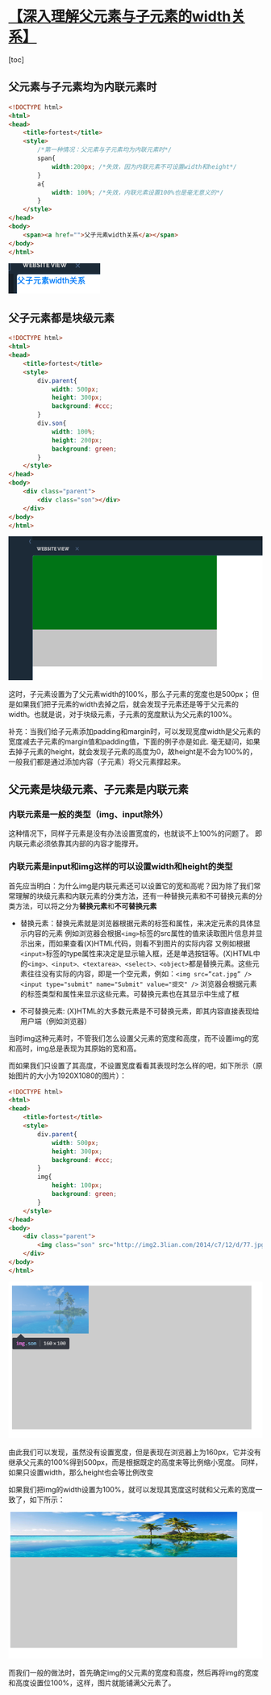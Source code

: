# [【深入理解父元素与子元素的width关系】](https://www.cnblogs.com/zhuzhenwei918/p/6389567.html)

[toc]

## 父元素与子元素均为内联元素时

```html
<!DOCTYPE html>
<html>
<head>
    <title>fortest</title>
    <style>
        /*第一种情况：父元素与子元素均为内联元素时*/
        span{
            width:200px; /*失效，因为内联元素不可设置width和height*/
        }
        a{
            width: 100%; /*失效，内联元素设置100%也是毫无意义的*/
        }
    </style>
</head>
<body>
    <span><a href="">父子元素width关系</a></span>
</body>
</html>
```

![4](../../Image/CSS/4.png)

## 父子元素都是块级元素

```html
<!DOCTYPE html>
<html>
<head>
    <title>fortest</title>
    <style>
        div.parent{
            width: 500px;
            height: 300px;
            background: #ccc;
        }
        div.son{
            width: 100%;
            height: 200px;
            background: green;
        }
    </style>
</head>
<body>
    <div class="parent">
        <div class="son"></div>
    </div>
</body>
</html>
```

![5](../../Image/CSS/5.png)

这时，子元素设置为了父元素width的100%，那么子元素的宽度也是500px；
但是如果我们把子元素的width去掉之后，就会发现子元素还是等于父元素的width。也就是说，对于块级元素，子元素的宽度默认为父元素的100%。

补充：当我们给子元素添加padding和margin时，可以发现宽度width是父元素的宽度减去子元素的margin值和padding值，下面的例子亦是如此.
毫无疑问，如果去掉子元素的height，就会发现子元素的高度为0，故height是不会为100%的，一般我们都是通过添加内容（子元素）将父元素撑起来。

## 父元素是块级元素、子元素是内联元素

### 内联元素是一般的类型（img、input除外）

这种情况下，同样子元素是没有办法设置宽度的，也就谈不上100%的问题了。 即内联元素必须依靠其内部的内容才能撑开。

### 内联元素是input和img这样的可以设置width和height的类型

首先应当明白：为什么img是内联元素还可以设置它的宽和高呢？因为除了我们常常理解的块级元素和内联元素的分类方法，还有一种替换元素和不可替换元素的分类方法，可以将之分为**替换元素**和**不可替换元素**

* 替换元素：替换元素就是浏览器根据元素的标签和属性，来决定元素的具体显示内容的元素
例如浏览器会根据`<img>`标签的src属性的值来读取图片信息并显示出来，而如果查看(X)HTML代码，则看不到图片的实际内容
又例如根据`<input>`标签的type属性来决定是显示输入框，还是单选按钮等。(X)HTML中的`<img>、<input>、<textarea>、<select>、<object>`都是替换元素。这些元素往往没有实际的内容，即是一个空元素，例如：`<img src=”cat.jpg” />  <input type="submit" name="Submit" value="提交" />`  浏览器会根据元素的标签类型和属性来显示这些元素。可替换元素也在其显示中生成了框

* 不可替换元素: (X)HTML的大多数元素是不可替换元素，即其内容直接表现给用户端（例如浏览器）

当时img这种元素时，不管我们怎么设置父元素的宽度和高度，而不设置img的宽和高时，img总是表现为其原始的宽和高。

而如果我们只设置了其高度，不设置宽度看看其表现时怎么样的吧，如下所示（原始图片的大小为1920X1080的图片）：

```html
<!DOCTYPE html>
<html>
<head>
    <title>fortest</title>
    <style>
        div.parent{
            width: 500px;
            height: 300px;
            background: #ccc;
        }
        img{
            height: 100px;
            background: green;
        }
    </style>
</head>
<body>
    <div class="parent">
        <img class="son" src="http://img2.3lian.com/2014/c7/12/d/77.jpg"></img>
    </div>
</body>
</html>
```

![6](../../Image/CSS/6.png)

由此我们可以发现，虽然没有设置宽度，但是表现在浏览器上为160px，它并没有继承父元素的100%得到500px，而是根据既定的高度来等比例缩小宽度。  同样， 如果只设置width，那么height也会等比例改变

如果我们把img的width设置为100%，就可以发现其宽度这时就和父元素的宽度一致了，如下所示：

![7](../../Image/CSS/7.png)

而我们一般的做法时，首先确定img的父元素的宽度和高度，然后再将img的宽度和高度设置位100%，这样，图片就能铺满父元素了。